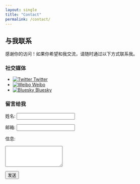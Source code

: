 ```yaml
---
layout: single
title: "Contact"
permalink: /contact/
---
```


## 与我联系

感谢你的访问！如果你希望和我交流，请随时通过以下方式联系我。

### 社交媒体
<ul class="social-links">
  <li>
    <a href="https://x.com/Nickel2370" target="_blank">
      <img src="https://upload.wikimedia.org/wikipedia/commons/c/ce/X_logo_2023.svg" alt="Twitter" class="social-icon"> Twitter
    </a>
  </li>
  <li>
    <a href="https://weibo.com/u/2195844241" target="_blank">
      <img src="https://upload.wikimedia.org/wikipedia/commons/2/2b/Tabler-icons_brand-weibo.svg" alt="Weibo" class="social-icon"> Weibo
    </a>
  </li>
  <li>
    <a href="https://bsky.app/profile/lilyknight.top" target="_blank">
      <img src="https://upload.wikimedia.org/wikipedia/commons/7/7a/Bluesky_Logo.svg" alt="Bluesky" class="social-icon"> Bluesky
    </a>
  </li>
</ul>

### 留言给我
<form action="https://formspree.io/your-email@example.com" method="POST" class="contact-form">
  <label for="name">姓名:</label>
  <input type="text" id="name" name="name" required>

  <label for="email">邮箱:</label>
  <input type="email" id="email" name="email" required>

  <label for="message">信息:</label>
  <textarea id="message" name="message" rows="4" required></textarea>

  <button type="submit" class="submit-button">发送</button>
</form>
